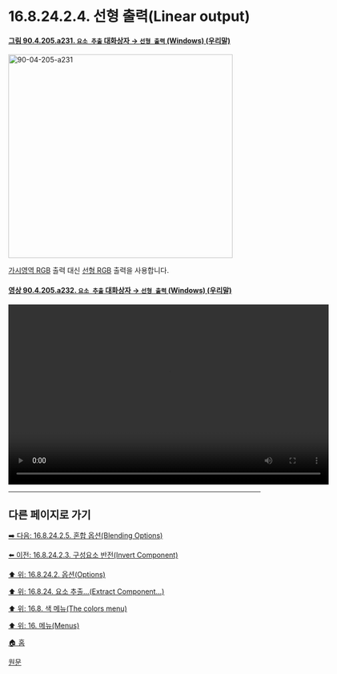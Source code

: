 # 16.8.24.2.4. 선형 출력(Linear output)

<a id="90-04-205-a231"></a>

#### [그림 90.4.205.a231. `요소 추출` 대화상자 → `선형 출력` (Windows) (우리말)](./90-04-0205-extract_component.md#90-04-205-a231)
<img width="448" height="407" alt="90-04-205-a231" src="https://github.com/user-attachments/assets/50e7cd3d-1911-4be3-a734-29cc369f6385" />

[가시영역 RGB](./19-glossaryx-perceptual_rgb.md) 출력 대신 [선형 RGB](./19-glossaryx-linear_rgb.md) 출력을 사용합니다.

<a id="90-04-205-a232"></a>

#### [영상 90.4.205.a232. `요소 추출` 대화상자 → `선형 출력` (Windows) (우리말)](./90-04-0205-extract_component.md#90-04-205-a232)
<video controls="controls" width="640" height="360" src="https://github.com/user-attachments/assets/793f60b4-3677-455c-a75c-f6680604650f"></video>

***

## 다른 페이지로 가기

[➡️ 다음: 16.8.24.2.5. 혼합 옵션(Blending Options)](./16-08-24-02-05-blending_options.md)

[⬅️ 이전: 16.8.24.2.3. 구성요소 반전(Invert Component)](./16-08-24-02-03-invert_component.md)

[⬆️ 위: 16.8.24.2. 옵션(Options)](./16-08-24-02-00-options.md)

[⬆️ 위: 16.8.24. 요소 추출…(Extract Component…)](./16-08-24-00-extract-component.md)

[⬆️ 위: 16.8. 색 메뉴(The colors menu)](./16-08-00-the-colors-menu.md)

[⬆️ 위: 16. 메뉴(Menus)](./16-00-menus.md)

[🏠 홈](./00-home.md)

[원문](https://docs.gimp.org/2.10/ko/gimp-filter-component-extract.html#idm32144)